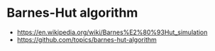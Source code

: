 # Barnes-Hut algorithm

- https://en.wikipedia.org/wiki/Barnes%E2%80%93Hut_simulation
- https://github.com/topics/barnes-hut-algorithm
